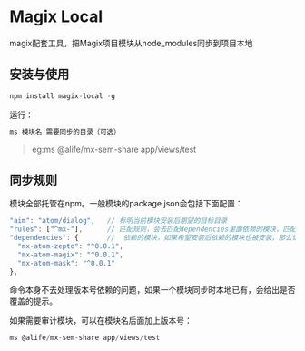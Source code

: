 # Magix Local

magix配套工具，把Magix项目模块从node_modules同步到项目本地


## 安装与使用


``` js
npm install magix-local -g
```

运行：

``` js
ms 模块名 需要同步的目录（可选）

```
> eg:ms @alife/mx-sem-share app/views/test

## 同步规则

模块全部托管在npm。一般模块的package.json会包括下面配置：

``` js
"aim": "atom/dialog",   // 标明当前模块安装后期望的目标目录
"rules": ["^mx-"],      // 匹配规则，会去匹配dependencies里面依赖的模块，匹配成功，也会安装到本地
"dependencies": {       //  依赖的模块，如果希望安装后依赖的模块也被安装，那么记得rules
  "mx-atom-zepto": "^0.0.1",
  "mx-atom-magix": "^0.0.1",
  "mx-atom-mask": "^0.0.1"
},

```

命令本身不去处理版本号依赖的问题，如果一个模块同步时本地已有，会给出是否覆盖的提示。

如果需要审计模块，可以在模块名后面加上版本号：

``` js
ms @alife/mx-sem-share app/views/test
```
